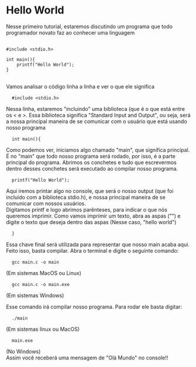 # Hello World
Nesse primeiro tutorial, estaremos discutindo um programa que todo programador novato faz ao conhecer uma linguagem  
<pre> <code>
#include &lt;stdio.h&gt;  
  
int main(){  
    printf("Hello World");  
}  
</code> </pre>
Vamos analisar o código linha a linha e ver o que ele significa  

<pre> <code> #include &lt;stdio.h&gt;  </code> </pre>

Nessa linha, estaremos "incluindo" uma biblioteca (que é o que está entre os < e >. Essa biblioteca significa "Standard Input and Output", ou seja, será a nossa principal maneira de se comunicar com o usuário que está usando nosso programa  

<pre> <code> int main(){  </code> </pre>

Como podemos ver, iniciamos algo chamado "main", que significa principal. É no "main" que todo nosso programa será rodado, por isso, é a parte principal do programa. Abrimos os conchetes e tudo que escrevermos dentro desses conchetes será executado ao compilar nosso programa.

<pre> <code> printf("Hello World"); </code> </pre>
Aqui iremos printar algo no console, que será o nosso output (que foi incluido com a biblioteca stdio.h), e nossa principal maneira de se comunicar com nossos usuários.  
Digitamos printf e logo abrimos parênteses, para indicar o que nós queremos imprimir. Como vamos imprimir um texto, abra as aspas ("") e digite o texto que deseja dentro das aspas (Nesse caso, "hello world")  

<pre> <code> }  </code> </pre>

Essa chave final será utilizada para representar que nosso main acaba aqui.  
Feito isso, basta compilar. Abra o terminal e digite o seguinte comando:

<pre> <code> gcc main.c -o main </code> </pre>
(Em sistemas MacOS ou Linux)  
<pre> <code> gcc main.c -o main.exe </code> </pre>
(Em sistemas Windows)  

Esse comando irá compilar nosso programa. Para rodar ele basta digitar:

<pre> <code> ./main  </code> </pre>
(Em sistemas linux ou MacOS)
<pre> <code> main.exe  </code> </pre>
(No Windows)  
Assim você receberá uma mensagem de "Olá Mundo" no console!!
